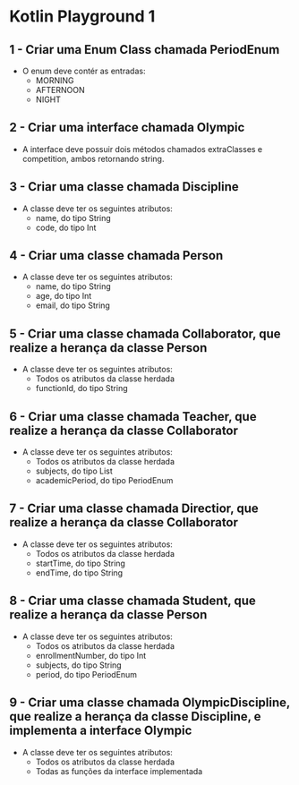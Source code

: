 # Kotlin Playground 1

## 1 - Criar uma Enum Class chamada PeriodEnum
 * O enum deve contér as entradas:
    - MORNING
    - AFTERNOON
    - NIGHT

## 2 - Criar uma interface chamada Olympic
 * A interface deve possuir dois métodos chamados extraClasses e competition, ambos retornando string.

## 3 - Criar uma classe chamada Discipline
 * A classe deve ter os seguintes atributos:
    - name, do tipo String
    - code, do tipo Int

## 4 - Criar uma classe chamada Person
 * A classe deve ter os seguintes atributos:
    - name, do tipo String
    - age, do tipo Int
    - email, do tipo String

## 5 - Criar uma classe chamada Collaborator, que realize a herança da classe Person
 * A classe deve ter os seguintes atributos:
    - Todos os atributos da classe herdada
    - functionId, do tipo String

## 6 - Criar uma classe chamada Teacher, que realize a herança da classe Collaborator
 * A classe deve ter os seguintes atributos:
    - Todos os atributos da classe herdada
    - subjects, do tipo List<Discipline>
    - academicPeriod, do tipo PeriodEnum

## 7 - Criar uma classe chamada Directior, que realize a herança da classe Collaborator
 * A classe deve ter os seguintes atributos:
    - Todos os atributos da classe herdada
    - startTime, do tipo String
    - endTime, do tipo String

## 8 - Criar uma classe chamada Student, que realize a herança da classe Person
 * A classe deve ter os seguintes atributos:
    - Todos os atributos da classe herdada
    - enrollmentNumber, do tipo Int
    - subjects, do tipo String
    - period, do tipo PeriodEnum

## 9 - Criar uma classe chamada OlympicDiscipline, que realize a herança da classe Discipline, e implementa a interface Olympic
 * A classe deve ter os seguintes atributos:
    - Todos os atributos da classe herdada
    - Todas as funções da interface implementada
